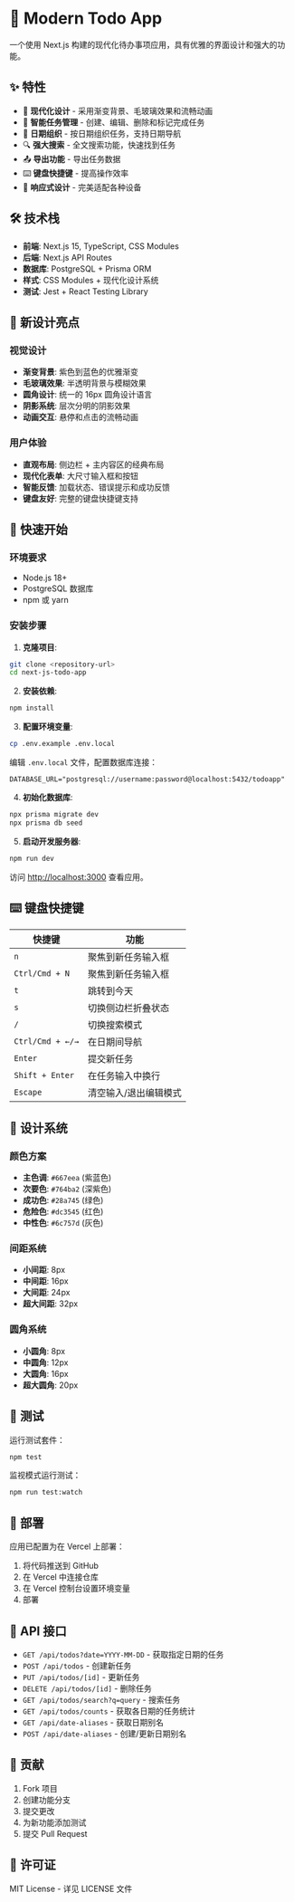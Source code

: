 # 🚀 Modern Todo App

一个使用 Next.js 构建的现代化待办事项应用，具有优雅的界面设计和强大的功能。

## ✨ 特性

- 🎨 **现代化设计** - 采用渐变背景、毛玻璃效果和流畅动画
- 📝 **智能任务管理** - 创建、编辑、删除和标记完成任务
- 📅 **日期组织** - 按日期组织任务，支持日期导航
- 🔍 **强大搜索** - 全文搜索功能，快速找到任务
- 📤 **导出功能** - 导出任务数据
- ⌨️ **键盘快捷键** - 提高操作效率
- 📱 **响应式设计** - 完美适配各种设备

## 🛠️ 技术栈

- **前端**: Next.js 15, TypeScript, CSS Modules
- **后端**: Next.js API Routes
- **数据库**: PostgreSQL + Prisma ORM
- **样式**: CSS Modules + 现代化设计系统
- **测试**: Jest + React Testing Library

## 🎯 新设计亮点

### 视觉设计

- **渐变背景**: 紫色到蓝色的优雅渐变
- **毛玻璃效果**: 半透明背景与模糊效果
- **圆角设计**: 统一的 16px 圆角设计语言
- **阴影系统**: 层次分明的阴影效果
- **动画交互**: 悬停和点击的流畅动画

### 用户体验

- **直观布局**: 侧边栏 + 主内容区的经典布局
- **现代化表单**: 大尺寸输入框和按钮
- **智能反馈**: 加载状态、错误提示和成功反馈
- **键盘友好**: 完整的键盘快捷键支持

## 🚀 快速开始

### 环境要求

- Node.js 18+
- PostgreSQL 数据库
- npm 或 yarn

### 安装步骤

1. **克隆项目**:

```bash
git clone <repository-url>
cd next-js-todo-app
```

2. **安装依赖**:

```bash
npm install
```

3. **配置环境变量**:

```bash
cp .env.example .env.local
```

编辑 `.env.local` 文件，配置数据库连接：

```
DATABASE_URL="postgresql://username:password@localhost:5432/todoapp"
```

4. **初始化数据库**:

```bash
npx prisma migrate dev
npx prisma db seed
```

5. **启动开发服务器**:

```bash
npm run dev
```

访问 [http://localhost:3000](http://localhost:3000) 查看应用。

## ⌨️ 键盘快捷键

| 快捷键           | 功能                  |
| ---------------- | --------------------- |
| `n`              | 聚焦到新任务输入框    |
| `Ctrl/Cmd + N`   | 聚焦到新任务输入框    |
| `t`              | 跳转到今天            |
| `s`              | 切换侧边栏折叠状态    |
| `/`              | 切换搜索模式          |
| `Ctrl/Cmd + ←/→` | 在日期间导航          |
| `Enter`          | 提交新任务            |
| `Shift + Enter`  | 在任务输入中换行      |
| `Escape`         | 清空输入/退出编辑模式 |

## 🎨 设计系统

### 颜色方案

- **主色调**: `#667eea` (紫蓝色)
- **次要色**: `#764ba2` (深紫色)
- **成功色**: `#28a745` (绿色)
- **危险色**: `#dc3545` (红色)
- **中性色**: `#6c757d` (灰色)

### 间距系统

- **小间距**: 8px
- **中间距**: 16px
- **大间距**: 24px
- **超大间距**: 32px

### 圆角系统

- **小圆角**: 8px
- **中圆角**: 12px
- **大圆角**: 16px
- **超大圆角**: 20px

## 🧪 测试

运行测试套件：

```bash
npm test
```

监视模式运行测试：

```bash
npm run test:watch
```

## 🚀 部署

应用已配置为在 Vercel 上部署：

1. 将代码推送到 GitHub
2. 在 Vercel 中连接仓库
3. 在 Vercel 控制台设置环境变量
4. 部署

## 📝 API 接口

- `GET /api/todos?date=YYYY-MM-DD` - 获取指定日期的任务
- `POST /api/todos` - 创建新任务
- `PUT /api/todos/[id]` - 更新任务
- `DELETE /api/todos/[id]` - 删除任务
- `GET /api/todos/search?q=query` - 搜索任务
- `GET /api/todos/counts` - 获取各日期的任务统计
- `GET /api/date-aliases` - 获取日期别名
- `POST /api/date-aliases` - 创建/更新日期别名

## 🤝 贡献

1. Fork 项目
2. 创建功能分支
3. 提交更改
4. 为新功能添加测试
5. 提交 Pull Request

## 📄 许可证

MIT License - 详见 LICENSE 文件

